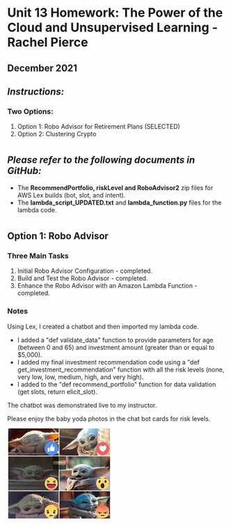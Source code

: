 # Unit 13 Homework: The Power of the Cloud and Unsupervised Learning - Rachel Pierce
## December 2021

## *Instructions:*
### Two Options:
1. Option 1: Robo Advisor for Retirement Plans (SELECTED)  
2. Option 2: Clustering Crypto

#
## *Please refer to the following documents in GitHub:*
- The **RecommendPortfolio, riskLevel and RoboAdvisor2** zip files for AWS Lex builds (bot, slot, and intent).  
- The **lambda_script_UPDATED.txt** and **lambda_function.py** files for the lambda code.

#

## Option 1: Robo Advisor
### Three Main Tasks
1. Initial Robo Advisor Configuration - completed.
2.  Build and Test the Robo Advisor - completed.
3.  Enhance the Robo Advisor with an Amazon Lambda Function - completed.

### Notes  
Using Lex, I created a chatbot and then imported my lambda code.  
- I added a "def validate_data" function to provide parameters for age (between 0 and 65) and investment amount (greater than or equal to $5,000).
- I added my final investment recommendation code using a "def get_investment_recommendation" function with all the risk levels (none, very low, low, medium, high, and very high).
- I added to the "def recommend_portfolio" function for data validation (get slots, return elicit_slot).  

The chatbot was demonstrated live to my instructor.

Please enjoy the baby yoda photos in the chat bot cards for risk levels.

![image](./images/babyyoda.png)   

